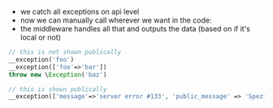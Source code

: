 - we catch all exceptions on api level
- now we can manually call wherever we want in the code:
- the middleware handles all that and outputs the data (based on if it's local or not)

```php
// this is not shown publically
__exception('foo')
__exception(['foo'=>'bar'])
throw new \Exception('baz')

// this is shown publically
__exception(['message'=>'server error #133', 'public_message' => 'Spezieller öffentlicher Fehler', 'data' = []])
```
